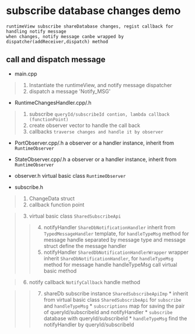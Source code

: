 # subscribe database changes demo

```
runtimeView subscribe shareDatabase changes, regist callback for handling notify message
when changes, notify message canbe wrapped by dispatcher(addReceiver,dispatch) method
```

## call and dispatch message
 * main.cpp
> 1. Instantiate the runtimeView, and notify message dispatcher
> 2. dispatch a message \'Notify_MSG\'

 * RuntimeChangesHandler.cpp/.h
> 1. subscribe `queryId/subscribeId contion, lambda callback (functionPoint)`
> 2. create observer vector to handle the call back
> 3. callbacks `traverse changes and handle it by observer`

 * PortObserver.cpp/.h
 a observer or a handler instance, inherit from `RuntimeObserver`
 * StateObserver.cpp/.h
 a observer or a handler instance, inherit from `RuntimeObserver`
 
 * observer.h
 virtual basic class `RuntimeObserver`
 
 * subscribe.h
> 1. ChangeData struct
> 2. callback function point

> 3. virtual basic class `SharedSubscribeApi`
>>  4. notifyHandler `ShareDbNotificationHandler`
       inherit from `TypedMessageHandler` template, for `handleTypeMsg` method for message handle
	   separated by message type and message struct
       define the message handler
>>  5. notifyHandler `SharedDbNotificationHandlerWrapper` wrapper
       inherit `ShareDbNotificationHandler`, for `handleTypeMsg` method for message handle
       handleTypeMsg call virtual basic method

> 6. notify callback `NotifyCallback`
     handle method

>>  7. shareDb subscribe instance `SharedSubscribeApiImp`
         * inherit from virtual basic class `SharedSubscribeApi` for `subscribe` and `handleTypeMsg`
		 * `subscriptions` map for saving the pair of queryId/subscribeId and notifyHandler
		 * `subscribe` database with queryId/subscribeId
         * `handleTypeMsg` find the notifyHandler by queryId/subscribeId
 
 
